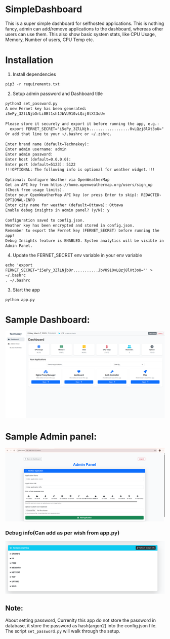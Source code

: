 # SimpleDashboard
This is a super simple dashboard for selfhosted applications. This is nothing fancy, admin can add/remove applications to the dashboard, whereas other users can use them. This also show basic system stats, like CPU Usage, Memory, Number of users, CPU Temp etc. 



# Installation

1. Install dependencies

```
pip3 -r requirements.txt
```

2. Setup admin password and Dashboard title

```
python3 set_password.py
A new Fernet key has been generated:
i5ePy_3ZlLNjbOrLi0Bt1sh1JbVU910vLQzj8lXt3oU=

Please store it securely and export it before running the app, e.g.:
  export FERNET_SECRET="i5ePy_3ZlLNjb..................0vLQzj8lXt3oU="
Or add that line to your ~/.bashrc or ~/.zshrc.

Enter brand name (default=Technekey):
Enter admin username: admin
Enter admin password:
Enter host (default=0.0.0.0):
Enter port (default=5123): 5122
!!!OPTIONAL: The following info is optional for weather widget.!!!

Optional: Configure Weather via OpenWeatherMap
Get an API key from https://home.openweathermap.org/users/sign_up (Check free usage limits).
Enter your OpenWeatherMap API key (or press Enter to skip): REDACTED-OPTIONAL-INFO
Enter city name for weather (default=Ottawa): Ottawa
Enable debug insights in admin panel? (y/N): y

Configuration saved to config.json.
Weather key has been encrypted and stored in config.json.
Remember to export the Fernet key (FERNET_SECRET) before running the app!
Debug Insights feature is ENABLED. System analytics will be visible in Admin Panel.

```

4. Update the FERNET_SECRET env variable in your env variable

```
echo 'export FERNET_SECRET="i5ePy_3ZlLNjbOr...........JbVU910vLQzj8lXt3oU="' > ~/.bashrc
. ~/.bashrc
```

3. Start the app

```
python app.py
```

# Sample Dashboard:

![Screenshot](assets/sample_dashboard_v1.png)


# Sample Admin panel:
![Screenshot](assets/sample_dashboard_v2.png)

### Debug info(Can add as per wish from app.py)
![Screenshot](assets/sample_dashboard_v3.png)


## Note: 
About setting password, Currenlty this app do not store the password in database, it store the password as hash(argon2) into the config.json file.  The script `set_password.py` will walk through the setup. 
